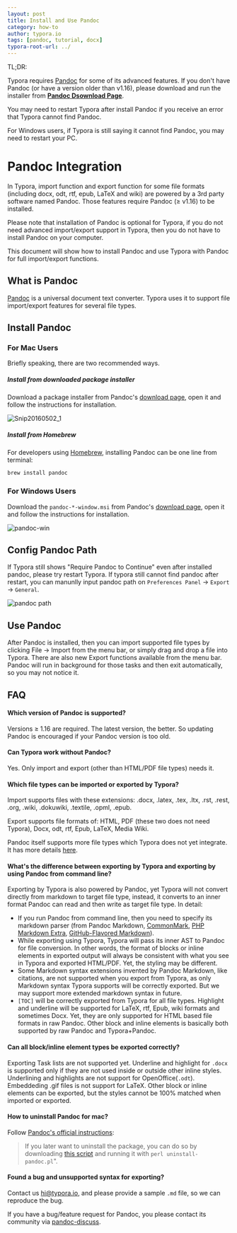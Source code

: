 ```yaml
---
layout: post
title: Install and Use Pandoc
category: how-to
author: typora.io
tags: [pandoc, tutorial, docx]
typora-root-url: ../
---
```


TL;DR:

Typora requires [Pandoc](http://pandoc.org/) for some of its advanced features. If you don't have Pandoc (or have a version older than v1.16), please download and run the installer from **[Pandoc Dsownload Page](https://github.com/jgm/pandoc/releases/latest)**.

You may need to restart Typora after install Pandoc if you receive an error that Typora cannot find Pandoc.

For Windows users, if Typora is still saying it cannot find Pandoc, you may need to restart your PC.

# Pandoc Integration

In Typora, import function and export function for some file formats (including docx, odt, rtf, epub, LaTeX and wiki) are powered by a 3rd party software named Pandoc. Those features require Pandoc (≥ v1.16) to be installed.

Please note that installation of Pandoc is optional for Typora, if you do not need advanced import/export support in Typora, then you do not have to install Pandoc on your computer.

This document will show how to install Pandoc and use Typora with Pandoc for full import/export functions.

## What is Pandoc

[Pandoc](http://pandoc.org/) is a universal document text converter. Typora uses it to support file import/export features for several file types. 

## Install Pandoc

### For Mac Users

Briefly speaking, there are two recommended ways.

##### Install from downloaded package installer

Download a package installer from Pandoc's [download page](https://github.com/jgm/pandoc/releases/latest), open it and follow the instructions for installation.

![Snip20160502_1](/media/pandoc/Snip20160502_1.png)

#####  Install from Homebrew

For developers using [Homebrew](http://brew.sh/), installing Pandoc can be one line from terminal:

```sh
brew install pandoc
```

### For Windows Users

Download the `pandoc-*-window.msi` from Pandoc's [download page](https://github.com/jgm/pandoc/releases/latest), open it and follow the instructions for installation.

![pandoc-win](/media/pandoc/pandoc-win.PNG)

## Config Pandoc Path

If Typora still shows "Require Pandoc to Continue" even after installed pandoc, please try restart Typora. If typora still cannot find pandoc after restart, you can manunlly input pandoc path on `Preferences Panel` → `Export` → `General`.

![pandoc path](/media/export/Screen%20Shot%202021-01-18%20at%2022.51.30.png)

## Use Pandoc

After Pandoc is installed, then you can import supported file types by clicking File -> Import from the menu bar, or simply drag and drop a file into Typora. There are also new Export functions available from the menu bar. Pandoc will run in background for those tasks and then exit automatically, so you may not notice it.

## FAQ

#### Which version of Pandoc is supported?

Versions ≥ 1.16 are required. The latest version, the better. So updating Pandoc is encouraged if your Pandoc version is too old.

#### Can Typora work without Pandoc?

Yes. Only import and export (other than HTML/PDF file types) needs it.

#### Which file types can be imported or exported by Typora?

Import supports files with these extensions: .docx, .latex, .tex, .ltx, .rst, .rest, .org, .wiki, .dokuwiki, .textile, .opml, .epub.

Export supports file formats of: HTML, PDF (these two does not need Typora), Docx, odt, rtf, Epub, LaTeX, Media Wiki.

Pandoc itself supports more file types which Typora does not yet integrate. It has more details [here](http://pandoc.org/).

#### What's the difference between exporting by Typora and exporting by using Pandoc from command line?

Exporting by Typora is also powered by Pandoc, yet Typora will not convert directly from markdown to target file type, instead, it converts to an inner format Pandoc can read and then write as target file type. In detail:

- If you run Pandoc from command line, then you need to specify its markdown parser (from Pandoc Markdown, [CommonMark](http://commonmark.org/), [PHP Markdown Extra](https://michelf.ca/projects/php-markdown/extra/), [GitHub-Flavored Markdown](https://help.github.com/articles/github-flavored-markdown/)).
- While exporting using Typora, Typora will pass its inner AST to Pandoc for file conversion. In other words, the format of blocks or inline elements in exported output will always be consistent with what you see in Typora and exported HTML/PDF. Yet, the styling may be different.
- Some Markdown syntax extensions invented by Pandoc Markdown, like citations, are not supported when you export from Typora, as only Markdown syntax Typora supports will be correctly exported. But we may support more extended markdown syntax in future.
- `[TOC]` will be correctly exported from Typora for all file types. Highlight and underline will be supported for LaTeX, rtf, Epub, wiki formats and sometimes Docx. Yet, they are only supported for HTML based file formats in raw Pandoc. Other block and inline elements is basically both supported by raw Pandoc and Typora+Pandoc.

#### Can all block/inline element types be exported correctly?

Exporting Task lists are not supported yet. Underline and highlight for `.docx` is supported only if they are not used inside or outside other inline styles. Underlining and highlights are not support for OpenOffice(`.odt`). Embeddeding .gif files is not support for LaTeX. Other block or inline elements can be exported, but the styles cannot be 100% matched when imported or exported.

#### How to uninstall Pandoc for mac?

Follow [Pandoc's official instructions](http://pandoc.org/installing.html):

> If you later want to uninstall the package, you can do so by downloading [this script](https://raw.githubusercontent.com/jgm/pandoc/master/osx/uninstall-pandoc.pl) and running it with `perl uninstall-pandoc.pl`".

#### Found a bug and unsupported syntax for exporting?

Contact us <hi@typora.io>, and please provide a sample `.md` file, so we can reproduce the bug. 

If you have a bug/feature request for Pandoc, you please contact its community via [pandoc-discuss](https://groups.google.com/forum/#!forum/pandoc-discuss).
